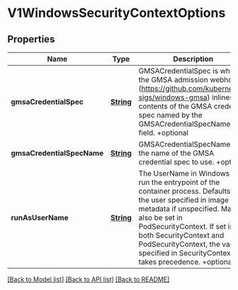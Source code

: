# V1WindowsSecurityContextOptions
## Properties

Name | Type | Description | Notes
------------ | ------------- | ------------- | -------------
**gmsaCredentialSpec** | [**String**](string.md) | GMSACredentialSpec is where the GMSA admission webhook (https://github.com/kubernetes-sigs/windows-gmsa) inlines the contents of the GMSA credential spec named by the GMSACredentialSpecName field. +optional | [optional] [default to null]
**gmsaCredentialSpecName** | [**String**](string.md) | GMSACredentialSpecName is the name of the GMSA credential spec to use. +optional | [optional] [default to null]
**runAsUserName** | [**String**](string.md) | The UserName in Windows to run the entrypoint of the container process. Defaults to the user specified in image metadata if unspecified. May also be set in PodSecurityContext. If set in both SecurityContext and PodSecurityContext, the value specified in SecurityContext takes precedence. +optional | [optional] [default to null]

[[Back to Model list]](../README.md#documentation-for-models) [[Back to API list]](../README.md#documentation-for-api-endpoints) [[Back to README]](../README.md)

